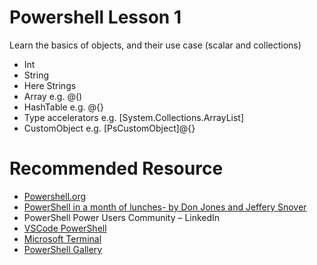 # Powershell Lesson 1 

Learn the basics of objects, and their use case (scalar and collections)
-	Int
-	String
-	Here Strings
-	Array e.g. @()
-	HashTable e.g. @{}
-	Type accelerators e.g. [System.Collections.ArrayList]
-	CustomObject e.g. [PsCustomObject]@{}

# Recommended Resource
- [Powershell.org](https://powershell.org/)
-	[PowerShell in a month of lunches- by Don Jones and Jeffery Snover](https://www.youtube.com/playlist?list=PL6D474E721138865A)
-	PowerShell Power Users Community – LinkedIn
-	[VSCode PowerShell](https://code.visualstudio.com/docs/languages/powershell)
-	[Microsoft Terminal](https://github.com/microsoft/terminal)
- [PowerShell Gallery](https://www.powershellgallery.com/)

